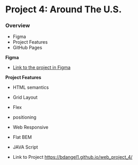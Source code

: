 # Project 4: Around The U.S.

### Overview

- Figma
- Project Features
- GitHub Pages

**Figma**

- [Link to the project in Figma](https://www.figma.com/file/SurN1jaeEQIhuZEDMhmWWf/Sprint-4-Around-The-U.S.-desktop-mobile?node-id=0%3A1)

**Project Features**

- HTML semantics
- Grid Layout
- Flex
- positioning
- Web Responsive
- Flat BEM
- JAVA Script

- Link to Project https://bdangel1.github.io/web_project_4/
